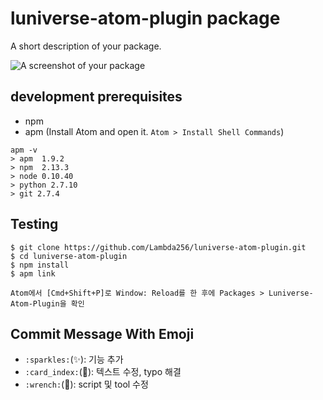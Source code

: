 # luniverse-atom-plugin package

A short description of your package.

![A screenshot of your package](https://f.cloud.github.com/assets/69169/2290250/c35d867a-a017-11e3-86be-cd7c5bf3ff9b.gif)

## development prerequisites

* npm
* apm (Install Atom and open it. `Atom > Install Shell Commands`)
```
apm -v
> apm  1.9.2
> npm  2.13.3
> node 0.10.40
> python 2.7.10
> git 2.7.4
```

## Testing

```
$ git clone https://github.com/Lambda256/luniverse-atom-plugin.git
$ cd luniverse-atom-plugin
$ npm install
$ apm link

Atom에서 [Cmd+Shift+P]로 Window: Reload를 한 후에 Packages > Luniverse-Atom-Plugin을 확인
```

## Commit Message With Emoji
* `:sparkles:`(:sparkles:): 기능 추가
* `:card_index:`(:card_index:): 텍스트 수정, typo 해결
* `:wrench:`(:wrench:): script 및 tool 수정

